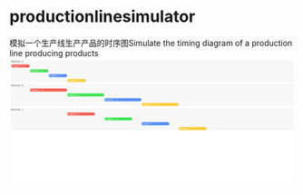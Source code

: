 # productionlinesimulator
模拟一个生产线生产产品的时序图Simulate the timing diagram of a production line producing products
![20231113152225](20231113152225.jpg)

